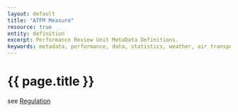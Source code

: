 ```yaml
---
layout: default
title: "ATFM Measure"
resource: true
entity: definition
excerpt: Performance Review Unit MetaData Definitions.
keywords: metadata, performance, data, statistics, weather, air transport, flights, europe, ATFM measure, delay, regulation
---
```

# {{ page.title }}

see [Regulation](/references/definition/regulation.html)
